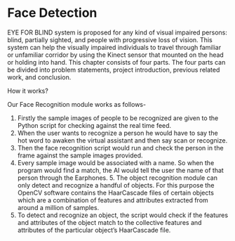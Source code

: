 # Face Detection 
EYE FOR BLIND system is proposed for any kind of visual impaired persons: blind, partially sighted, and people with progressive loss of vision. This system can help the visually impaired individuals to travel through familiar or unfamiliar corridor by using the Kinect sensor that mounted on the head or holding into hand. This chapter consists of four parts. The four parts can be divided into problem statements, project introduction, previous related work, and conclusion.

How it works?

Our Face Recognition module works as follows-
1. Firstly the sample images of people to be recognized are given to the Python script for checking against the real time feed.
2. When the user wants to recognize a person he would have to say the hot word to awaken the virtual assistant and then say scan or recognize.
3. Then the face recognition script would run and check the person in the frame against the sample images provided.
4. Every sample image would be associated with a name. So when the program would find a match, the AI would tell the user the name of that person through the Earphones. 5. The object recognition module can only detect and recognize a handful of objects. For this purpose the OpenCV software contains the HaarCascade files of certain objects which are a combination of features and attributes extracted from around a million of samples.
6. To detect and recognize an object, the script would check if the features and attributes of the object match to the collective features and attributes of the particular object’s HaarCascade file.
